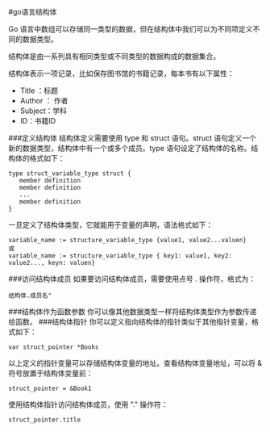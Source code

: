 #go语言结构体

Go 语言中数组可以存储同一类型的数据，但在结构体中我们可以为不同项定义不同的数据类型。

结构体是由一系列具有相同类型或不同类型的数据构成的数据集合。

结构体表示一项记录，比如保存图书馆的书籍记录，每本书有以下属性：

+ Title ：标题
+ Author ： 作者
+ Subject：学科
+ ID：书籍ID

###定义结构体
结构体定义需要使用 type 和 struct 语句。struct 语句定义一个新的数据类型，结构体中有一个或多个成员。type 语句设定了结构体的名称。结构体的格式如下：

    type struct_variable_type struct {
       member definition
       member definition
       ...
       member definition
    }
一旦定义了结构体类型，它就能用于变量的声明，语法格式如下：

    variable_name := structure_variable_type {value1, value2...valuen}
    或
    variable_name := structure_variable_type { key1: value1, key2: value2..., keyn: valuen}

###访问结构体成员
如果要访问结构体成员，需要使用点号 . 操作符，格式为：

    结构体.成员名"
###结构体作为函数参数
你可以像其他数据类型一样将结构体类型作为参数传递给函数。
###结构体指针
你可以定义指向结构体的指针类似于其他指针变量，格式如下：

    var struct_pointer *Books
以上定义的指针变量可以存储结构体变量的地址。查看结构体变量地址，可以将 & 符号放置于结构体变量前：

    struct_pointer = &Book1
使用结构体指针访问结构体成员，使用 "." 操作符：

    struct_pointer.title